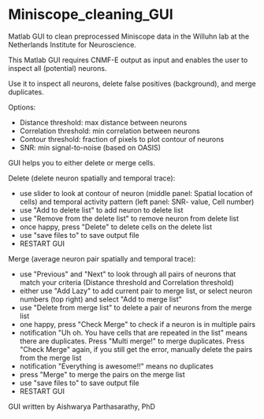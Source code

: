 # Miniscope_cleaning_GUI
Matlab GUI to clean preprocessed Miniscope data in the Willuhn lab at the Netherlands Institute for Neuroscience. 

This Matlab GUI requires CNMF-E output as input and enables the user to inspect all (potential) neurons.

Use it to inspect all neurons, delete false positives (background), and merge duplicates.

Options:
- Distance threshold: max distance between neurons
- Correlation threshold: min correlation between neurons
- Contour threshold: fraction of pixels to plot contour of neurons
- SNR: min signal-to-noise (based on OASIS)

GUI helps you to either delete or merge cells.

Delete (delete neuron spatially and temporal trace):
- use slider to look at contour of neuron (middle panel: Spatial location of cells) and temporal activity pattern (left panel: SNR- value, Cell number)
- use "Add to delete list" to add neuron to delete list
- use "Remove from the delete list" to remove neuron from delete list
- once happy, press "Delete" to delete cells on the delete list
- use "save files to" to save output file
- RESTART GUI 

Merge (average neuron pair spatially and temporal trace):
- use "Previous" and "Next" to look through all pairs of neurons that match your criteria (Distance threshold and Correlation threshold)
- either use "Add Lazy" to add current pair to merge list, or select neuron numbers (top right) and select "Add to merge list"
- use "Delete from merge list" to delete a pair of neurons from the merge list
- one happy, press "Check Merge" to check if a neuron is in multiple pairs
- notification "Uh oh. You have cells that are repeated in the list" means there are duplicates. Press "Multi merge!" to merge duplicates. Press "Check Merge" again, if you still get the error, manually delete the pairs from the merge list
- notification "Everything is awesome!!" means no duplicates
- press "Merge" to merge the pairs on the merge list
- use "save files to" to save output file
- RESTART GUI 

GUI written by Aishwarya Parthasarathy, PhD
